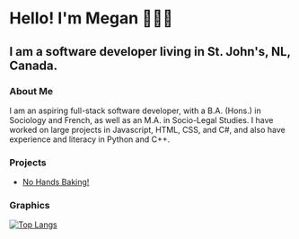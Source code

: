 # Hello! I'm Megan 👩🏻‍💻

## I am a software developer living in St. John's, NL, Canada.

### About Me

I am an aspiring full-stack software developer, with a B.A. (Hons.) in Sociology and French, as well as an M.A. in Socio-Legal Studies. I have worked on large projects in Javascript, HTML, CSS, and C#, and also have experience and literacy in Python and C++.

### Projects

* [No Hands Baking!](https://mpartificer.github.io/NoHandsBaking/)

### Graphics

[![Top Langs](https://github-readme-stats.vercel.app/api/top-langs/?username=mpartificer&layout=donut-vertical)](https://github.com/anuraghazra/github-readme-stats)
